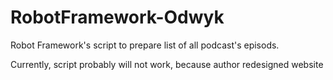 # RobotFramework-Odwyk
Robot Framework's script to prepare list of all podcast's episods.

Currently, script probably will not work, because author redesigned website
